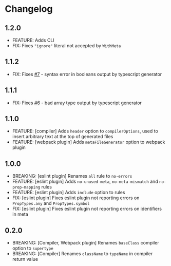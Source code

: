 # Changelog

## 1.2.0

- FEATURE: Adds CLI
- FIX: Fixes `"ignore"` literal not accepted by `WithMeta`

## 1.1.2

- FIX: Fixes [#7](https://github.com/asbjornh/view-models/issues/7) - syntax error in booleans output by typescript generator

## 1.1.1

- FIX: Fixes [#6](https://github.com/asbjornh/view-models/issues/6) - bad array type output by typescript generator

## 1.1.0

- FEATURE: [compiler] Adds `header` option to `compilerOptions`, used to insert arbitrary text at the top of generated files
- FEATURE: [webpack plugin] Adds `metaFileGenerator` option to webpack plugin

## 1.0.0

- BREAKING: [eslint plugin] Renames `all` rule to `no-errors`
- FEATURE: [eslint plugin] Adds `no-unused-meta`, `no-meta-mismatch` and `no-prop-mapping` rules
- FEATURE: [eslint plugin] Adds `include` option to rules
- FIX: [eslint plugin] Fixes eslint plugin not reporting errors on `PropTypes.any` and `PropTypes.symbol`
- FIX: [eslint plugin] Fixes eslint plugin not reporting errors on identifiers in meta

## 0.2.0

- BREAKING: [Compiler, Webpack plugin] Renames `baseClass` compiler option to `supertype`
- BREAKING: [Compiler] Renames `className` to `typeName` in compiler return value
